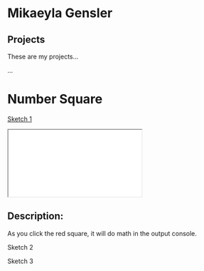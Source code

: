 # Mikaeyla Gensler

## Projects

These are my projects...

...

# Number Square

[Sketch 1](./sketch/)


<iframe src="./sketch/"></iframe>

## Description:
As you click the red square, it will do math in the output console.

Sketch 2

Sketch 3
